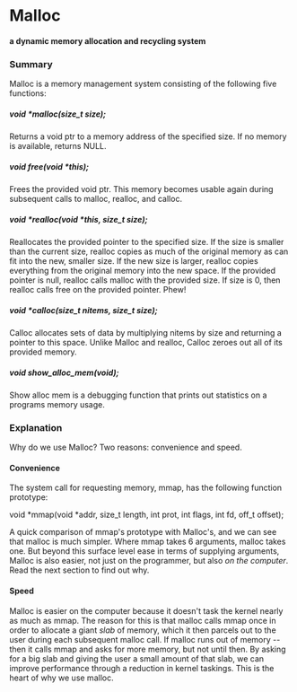# Malloc

#### a dynamic memory allocation and recycling system

### Summary

Malloc is a memory management system consisting of the following five functions:

##### void *malloc(size_t size);
Returns a void ptr to a memory address of the specified size.  If no memory is available, returns NULL.

##### void free(void *this);
Frees the provided void ptr.  This memory becomes usable again during subsequent calls to malloc, realloc, and calloc.

##### void *realloc(void *this, size_t size);
Reallocates the provided pointer to the specified size.  If the size is smaller than the current size, realloc copies as much of the original memory as can fit into the new, smaller size.  If the new size is larger, realloc copies everything from the original memory into the new space.  If the provided pointer is null, realloc calls malloc with the provided size.  If size is 0, then realloc calls free on the provided pointer.  Phew!

##### void *calloc(size_t nitems, size_t size);
Calloc allocates sets of data by multiplying nitems by size and returning a pointer to this space.  Unlike Malloc and realloc, Calloc zeroes out all of its provided memory.

##### void show_alloc_mem(void);
Show alloc mem is a debugging function that prints out statistics on a programs memory usage.

### Explanation

Why do we use Malloc?  Two reasons: convenience and speed.

#### Convenience

The system call for requesting memory, mmap, has the following function prototype:

void *mmap(void *addr, size_t length, int prot, int flags, int fd, off_t offset);

A quick comparison of mmap's prototype with Malloc's, and we can see that malloc is much simpler.  Where mmap takes 6 arguments, malloc takes one.  But beyond this surface level ease in terms of supplying arguments, Malloc is also easier, not just on the programmer, but also *on the computer*.  Read the next section to find out why.

#### Speed

Malloc is easier on the computer because it doesn't task the kernel nearly as much as mmap.  The reason for this is that malloc calls mmap once in order to allocate a giant *slab* of memory, which it then parcels out to the user during each subsequent malloc call.  If malloc runs out of memory -- then it calls mmap and asks for more memory, but not until then.  By asking for a big slab and giving the user a small amount of that slab, we can improve performance through a reduction in kernel taskings.  This is the heart of why we use malloc.